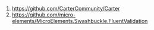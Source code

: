 1. https://github.com/CarterCommunity/Carter
2. https://github.com/micro-elements/MicroElements.Swashbuckle.FluentValidation
